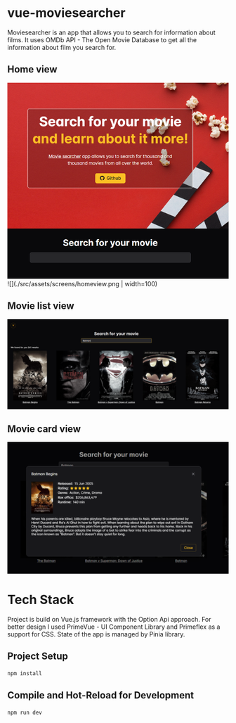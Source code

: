 # vue-moviesearcher

Moviesearcher is an app that allows you to search for information about films. It uses OMDb API - The Open Movie Database to get all the information about film you search for.
## Home view
![screenshot](./src/assets/screens/homeview.png)
![](./src/assets/screens/homeview.png | width=100)

## Movie list view
![screenshot](./src/assets/screens/movielistview.png)

## Movie card view
![screenshot](./src/assets/screens/moviecardview.png)

# Tech Stack

Project is build on Vue.js framework with the Option Api approach. For better design I used PrimeVue - UI Component Library and Primeflex as a support for CSS. State of the app is managed by Pinia library.

## Project Setup

```sh
npm install
```

## Compile and Hot-Reload for Development

```sh
npm run dev
```
